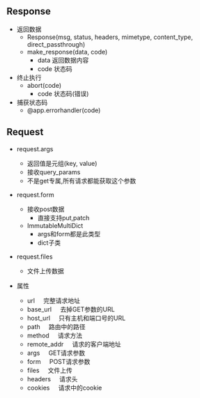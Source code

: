 ## Response
- 返回数据
	- Response(msg, status, headers, mimetype, content_type, direct_passthrough)
	- make_response(data, code)
		- data 返回数据内容
		- code 状态码
- 终止执行
	 - abort(code)
		 - code 状态码(错误)
- 捕获状态码
	- @app.errorhandler(code)

## Request
- request.args
	- 返回值是元组(key, value)
	- 接收query_params
	- 不是get专属,所有请求都能获取这个参数

- request.form
	- 接收post数据
		- 直接支持put,patch
	- ImmutableMultiDict
		- args和form都是此类型
		- dict子类

- request.files
	- 文件上传数据
- 属性
	- url		&nbsp;&nbsp;&nbsp;&nbsp;完整请求地址
	- base_url	&nbsp;&nbsp;&nbsp;&nbsp;去掉GET参数的URL
	- host_url	&nbsp;&nbsp;&nbsp;&nbsp;只有主机和端口号的URL
	- path		&nbsp;&nbsp;&nbsp;&nbsp;路由中的路径
	- method		&nbsp;&nbsp;&nbsp;&nbsp;请求方法
	- remote_addr	&nbsp;&nbsp;&nbsp;&nbsp;请求的客户端地址
	- args		&nbsp;&nbsp;&nbsp;&nbsp;GET请求参数
	- form		&nbsp;&nbsp;&nbsp;&nbsp;POST请求参数
	- files		&nbsp;&nbsp;&nbsp;&nbsp;文件上传
	- headers		&nbsp;&nbsp;&nbsp;&nbsp;请求头
	- cookies		&nbsp;&nbsp;&nbsp;&nbsp;请求中的cookie